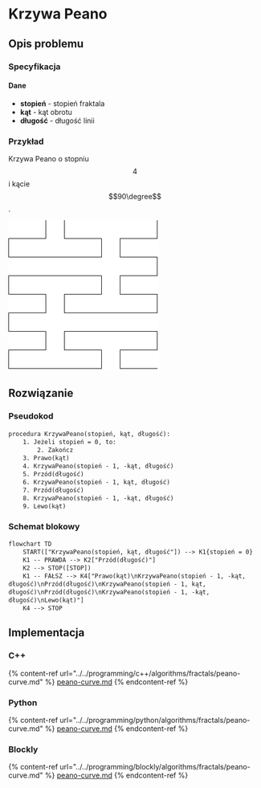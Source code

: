 # Krzywa Peano

## Opis problemu

### Specyfikacja

#### Dane

- **stopień** - stopień fraktala
- **kąt** - kąt obrotu
- **długość** - długość linii

### Przykład

Krzywa Peano o stopniu $$4$$ i kącie $$90\degree$$.

![Krzywa Peano](../../.gitbook/assets/peano_curve_4_90.bmp)

## Rozwiązanie

### Pseudokod

```
procedura KrzywaPeano(stopień, kąt, długość):
    1. Jeżeli stopień = 0, to:
        2. Zakończ
    3. Prawo(kąt)
    4. KrzywaPeano(stopień - 1, -kąt, długość)
    5. Przód(długość)
    6. KrzywaPeano(stopień - 1, kąt, długość)
    7. Przód(długość)
    8. KrzywaPeano(stopień - 1, -kąt, długość)
    9. Lewo(kąt)
```

### Schemat blokowy

```mermaid
flowchart TD
    START(["KrzywaPeano(stopień, kąt, długość"]) --> K1{stopień = 0}
    K1 -- PRAWDA --> K2["Przód(długość)"]
    K2 --> STOP([STOP])
    K1 -- FAŁSZ --> K4["Prawo(kąt)\nKrzywaPeano(stopień - 1, -kąt, długość)\nPrzód(długość)\nKrzywaPeano(stopień - 1, kąt, długość)\nPrzód(długość)\nKrzywaPeano(stopień - 1, -kąt, długość)\nLewo(kąt)"]
    K4 --> STOP
```

## Implementacja

### C++

{% content-ref url="../../programming/c++/algorithms/fractals/peano-curve.md" %}
[peano-curve.md](../../programming/c++/algorithms/fractals/peano-curve.md)
{% endcontent-ref %}

### Python

{% content-ref url="../../programming/python/algorithms/fractals/peano-curve.md" %}
[peano-curve.md](../../programming/python/algorithms/fractals/peano-curve.md)
{% endcontent-ref %}

### Blockly

{% content-ref url="../../programming/blockly/algorithms/fractals/peano-curve.md" %}
[peano-curve.md](../../programming/blockly/algorithms/fractals/peano-curve.md)
{% endcontent-ref %}
